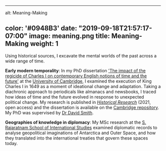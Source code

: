 
---
alt: Meaning-Making

color: '#0948B3'
date: "2019-09-18T21:57:17-07:00"
image: meaning.png
title: Meaning-Making
weight: 1
---

Using historical sources, I excavate the mental worlds of the past across a wide range of time. 

**Early modern temporality**: In my PhD dissertation ['The impact of the regicide of Charles I on contemporary English notions of time and the future'](https://doi.org/10.17863/CAM.46314) at the [University of Cambridge](https://www.hist.cam.ac.uk), I examined the execution of King Charles I in 1649 as a moment of ideational change and adaptation. Taking a diachronic approach to periodicals like almanacs and newsbooks, I traced how ideas of time and the future evolved in response to unexpected political change. My research is published in [*Historical Research*](https://academic.oup.com/histres/article-abstract/94/266/758/6368094) (2021, open access) and the dissertation is available on the [Cambridge  repository](https://www.repository.cam.ac.uk/handle/1810/299249). My PhD was supervised by [Dr David Smith](https://www.hist.cam.ac.uk/people/dr-david-l-smith). 

**Geographies of knowledge in diplomacy**: My MSc research at the [S. Rajaratnam School of International Studies](https://www.rsis.edu.sg) examined diplomatic records to analyse geopolitical imaginations of Antarctica and Outer Space, and how they translated into the international treaties that govern these spaces today.

